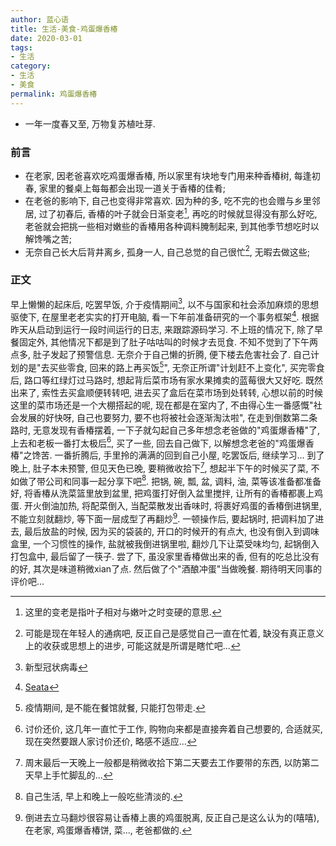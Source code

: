 ```yaml
---
author: 蓝心语
title: 生活-美食-鸡蛋爆香椿
date: 2020-03-01 
tags:
- 生活
category: 
- 生活
- 美食
permalink: 鸡蛋爆香椿
---
```

- 一年一度春又至, 万物复苏植吐芽.
<!-- more -->

### 前言
- 在老家, 因老爸喜欢吃鸡蛋爆香椿, 所以家里有块地专门用来种香椿树, 每逢初春, 家里的餐桌上每每都会出现一道关于香椿的佳肴;
- 在老爸的影响下, 自己也变得非常喜欢. 因为种的多, 吃不完的也会赠与乡里邻居, 过了初春后, 香椿的叶子就会日渐变老[^1], 再吃的时候就显得没有那么好吃, 老爸就会把挑一些相对嫩些的香椿用各种调料腌制起来, 到其他季节想吃时以解馋嘴之苦;
- 无奈自己长大后背井离乡, 孤身一人, 自己总觉的自己很忙[^2], 无暇去做这些;

### 正文
  早上懒懒的起床后, 吃罢早饭, 介于疫情期间[^3], 以不与国家和社会添加麻烦的思想驱使下, 在屋里老老实实的打开电脑, 看一下年前准备研究的一个事务框架[^4]. 根据昨天从启动到运行一段时间运行的日志, 来跟踪源码学习.
  不上班的情况下, 除了早餐固定外, 其他情况下都是到了肚子咕咕叫的时候才去觅食. 不知不觉到了下午两点多, 肚子发起了预警信息. 无奈介于自己懒的折腾, 便下楼去危害社会了. 自己计划的是"去买些零食, 回来的路上再买饭[^5]", 无奈正所谓"计划赶不上变化", 买完零食后, 路口等红绿灯过马路时, 想起背后菜市场有家水果摊卖的蓝莓很大又好吃. 既然出来了, 索性去买盒顺便转转吧, 进去买了盒后在菜市场到处转转, 心想以前的时候这里的菜市场还是一个大棚搭起的呢, 现在都是在室内了, 不由得心生一番感慨"社会发展的好快呀, 自己也要努力, 要不也将被社会逐渐淘汰啦", 在走到倒数第二条路时, 无意发现有香椿摆着, 一下子就勾起自己多年想念老爸做的"鸡蛋爆香椿"了, 上去和老板一番打太极后[^6], 买了一些, 回去自己做下, 以解想念老爸的"鸡蛋爆香椿"之馋苦.
  一番折腾后, 手里拎的满满的回到自己小屋, 吃罢饭后, 继续学习...
  到了晚上, 肚子本未预警, 但见天色已晚, 要稍微收拾下[^7], 想起半下午的时候买了菜, 不如做了带公司和同事一起分享下吧[^8]. 把锅, 碗, 瓢, 盆, 调料, 油, 菜等该准备都准备好, 将香椿从洗菜篮里放到盆里, 把鸡蛋打好倒入盆里搅拌, 让所有的香椿都裹上鸡蛋. 开火倒油加热, 将配菜倒入, 当配菜散发出香味时, 将裹好鸡蛋的香椿倒进锅里, 不能立刻就翻炒, 等下面一层成型了再翻炒[^9]. 一顿操作后, 要起锅时, 把调料加了进去, 最后放盐的时候, 因为买的袋装的, 开口的时候开的有点大, 也没有倒入到调味盒里, 一个习惯性的操作, 盐就被我倒进锅里啦, 翻炒几下让菜受味均匀, 起锅倒入打包盒中, 最后留了一筷子. 尝了下, 虽没家里香椿做出来的香, 但有的吃总比没有的好, 其次是味道稍微xian了点. 然后做了个"酒酿冲蛋"当做晚餐.
  期待明天同事的评价吧...


[^1]: 这里的变老是指叶子相对与嫩叶之时变硬的意思.
[^2]: 可能是现在年轻人的通病吧, 反正自己是感觉自己一直在忙着, 缺没有真正意义上的收获或思想上的进步, 可能这就是所谓是瞎忙吧...
[^3]: 新型冠状病毒
[^4]: [Seata](https://seata.io/)
[^5]: 疫情期间, 是不能在餐馆就餐, 只能打包带走.
[^6]: 讨价还价, 这几年一直忙于工作, 购物向来都是直接奔着自己想要的, 合适就买, 现在突然要跟人家讨价还价, 略感不适应...
[^7]: 周末最后一天晚上一般都是稍微收拾下第二天要去工作要带的东西, 以防第二天早上手忙脚乱的...
[^8]: 自己生活, 早上和晚上一般吃些清淡的.
[^9]: 倒进去立马翻炒很容易让香椿上裹的鸡蛋脱离, 反正自己是这么认为的(嘻嘻), 在老家, 鸡蛋爆香椿饼, 菜..., 老爸都做的.